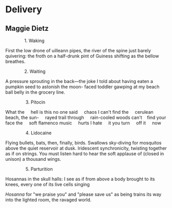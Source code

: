 # Delivery
## Maggie Dietz
               1. Waking

First the low drone of
uilleann pipes, the river
of the spine just barely
quivering: the froth
on a half-drunk pint
of Guiness shifting
as the bellow breathes.


               2. Waiting

A pressure sprouting
in the back—the joke
I told about having
eaten a pumpkin seed
to astonish the moon-
faced toddler gawping
at my beach ball belly
in the grocery line.


                3. Pitocin

What the     hell is this
no one said     chaos I
can't find the     cerulean
beach, the sun-     rayed
trail through     rain-cooled
woods can't    find your
face the     soft flamenco
music     hurts I
hate     it you
turn     off
it     now


                4. Lidocaine

Flying bullets, bats,
then, finally, birds.
Swallows sky-diving
for mosquitos above
the quiet reservoir
at dusk. Iridescent
synchronicity, twisting
together as if on
strings. You must
listen hard to hear
the soft applause of
(closed in unison)
a thousand wings.


                5. Parturition

Hosannas in the skull
halls: I see as if from
above a body brought
to its knees, every one
of its live cells singing

 _Hosanna_ for "we praise
you" and "please save
us" as being trains its
way into the lighted
room, the ravaged world.